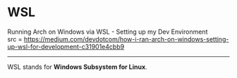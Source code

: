 # WSL

Running Arch on Windows via WSL - Setting up my Dev Environment  
src = https://medium.com/devdotcom/how-i-ran-arch-on-windows-setting-up-wsl-for-development-c31901e4cbb9

---

WSL stands for **Windows Subsystem for Linux**.  

